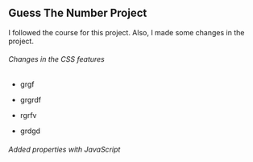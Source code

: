 ## **Guess The Number** Project

I followed the course for this project. Also, I made some changes in the project.

###### Changes in the CSS features

- grgf

* grgrdf

- rgrfv

* grdgd

###### Added properties with JavaScript
